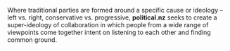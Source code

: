 Where traditional parties are formed around a specific cause or ideology – left vs. right, conservative vs. progressive, **political.nz** seeks to create a super-ideology of collaboration in which people from a wide range of viewpoints come together intent on listening to each other and finding common ground.